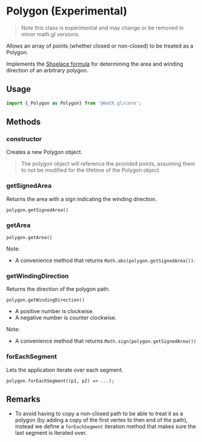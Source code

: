 # Polygon (Experimental)

> Note this class is experimental and may change or be removed in minor math.gl versions.

Allows an array of points (whether closed or non-closed) to be treated as a Polygon.

Implements the [Shoelace formula](https://en.wikipedia.org/wiki/Shoelace_formula) for determining the area and winding direction of an arbitrary polygon.

## Usage

```js
import {_Polygon as Polygon} from '@math.gl/core';
```


## Methods

### constructor

Creates a new Polygon object.

> The polygon object will reference the provided points, assuming them to not be modified for the lifetime of the Polygon object.


### getSignedArea

Returns the area with a sign indicating the winding direction.

`polygon.getSignedArea()`


### getArea

`polygon.getArea()`

Note:
* A convenience method that returns `Math.abs(polygon.getSignedArea())`.


### getWindingDirection

Returns the direction of the polygon path.

`polygon.getWindingDirection()`

* A positive number is clockwise.
* A negative number is counter clockwise.

Note:
* A convenience method that returns `Math.sign(polygon.getSignedArea())`


### forEachSegment

Lets the application iterate over each segment.

`polygon.forEachSegment((p1, p2) => ...);`


## Remarks

* To avoid having to copy a non-closed path to be able to treat it as a polygon (by adding a copy of the first vertex to then end of the path),
instead we define a `forEachSegment` iteration method that makes sure the last segment is iterated over.

